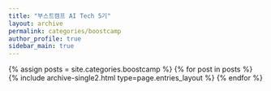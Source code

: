 ```yaml
---
title: "부스트캠프 AI Tech 5기"
layout: archive
permalink: categories/boostcamp
author_profile: true
sidebar_main: true
---
```


{% assign posts = site.categories.boostcamp %}
{% for post in posts %} {% include archive-single2.html type=page.entries_layout %} {% endfor %}